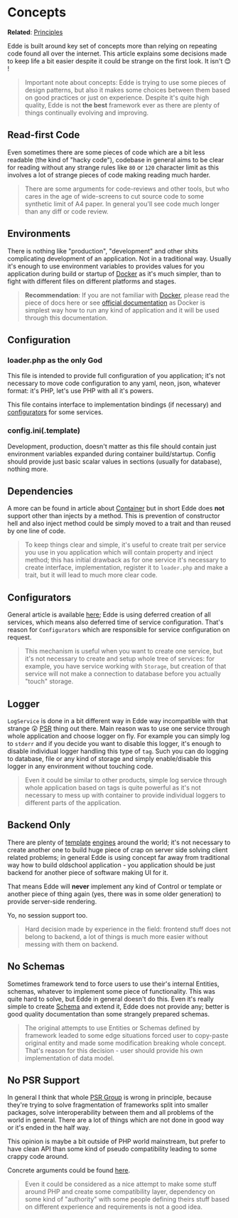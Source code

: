 # Concepts

**Related**: [Principles](/principles)

Edde is built around key set of concepts more than relying on repeating code found all over the internet.
This article explains some decisions made to keep life a bit easier despite it could be strange on the first
look. It isn't :blush: !

> Important note about concepts: Edde is trying to use some pieces of design patterns, but also it makes some
choices between them based on good practices or just on experience. Despite it's quite high quality, Edde is
not **the best** framework ever as there are plenty of things continually evolving and improving.

## Read-first Code

Even sometimes there are some pieces of code which are a bit less readable (the kind of "hacky code"), codebase in
general aims to be clear for reading without any strange rules like `80` or `120` character limit as this involves
a lot of strange pieces of code making reading much harder.

> There are some arguments for code-reviews and other tools, but who cares in the age of wide-screens to cut source
code to some synthetic limit of A4 paper. In general you'll see code much longer than any diff or code review.

## Environments

There is nothing like "production", "development" and other shits complicating development of an application. Not
in a traditional way. Usually it's enough to use environment variables to provides values for you application during
build or startup of [Docker](/docker) as it's much simpler, than to fight with different files on different platforms and 
stages.

> **Recommendation**: If you are not familiar with [Docker](/docker), please read the piece of docs here or see
[official documentation](https://docs.docker.com/) as Docker is simplest way how to run any kind of application and
it will be used through this documentation. 

## Configuration

### loader.php as the only God

This file is intended to provide full configuration of you application; it's not necessary to move code configuration
to any yaml, neon, json, whatever format: it's PHP, let's use PHP with all it's powers. 

This file contains interface to implementation bindings (if necessary) and [configurators](/components/configurators) for some services.

### config.ini(.template)

Development, production, doesn't matter as this file should contain just environment variables expanded during 
container build/startup. Config should provide just basic scalar values in sections (usually for database), nothing more. 

## Dependencies

A more can be found in article about [Container](/components/container) but in short Edde does **not** support other
than injects by a method. This is prevention of constructor hell and also inject method could be simply moved
to a trait and than reused by one line of code.

> To keep things clear and simple, it's useful to create trait per service you use in you application which will contain
property and inject method; this has initial drawback as for one service it's necessary to create interface, implementation,
register it to `loader.php` and make a trait, but it will lead to much more clear code.

## Configurators

General article is available [here](/components/configurators); Edde is using deferred creation of all services, which means also
deferred time of service configuration. That's reason for `Configurators` which are responsible for service configuration
on request.

> This mechanism is useful when you want to create one service, but it's not necessary to create and setup whole tree of
services: for example, you have service working with `Storage`, but creation of that service will not make a connection to
database before you actually "touch" storage. 

## Logger

`LogService` is done in a bit different way in Edde way incompatible with that strange :astonished: [PSR](https://github.com/php-fig/log)
thing out there. Main reason was to use one service through whole application and choose logger on fly. For example you can simply log to
`stderr` and if you decide you want to disable this logger, it's enough to disable individual logger handling this type of `tag`. Such you
can do logging to database, file or any kind of storage and simply enable/disable this logger in any environment without touching
code. 

> Even it could be similar to other products, simple log service through whole application based on tags is quite powerful
as it's not necessary to mess up with container to provide individual loggers to different parts of the application.

## Backend Only

There are plenty of [template](https://twig.symfony.com/) [engines](https://latte.nette.org/en/) around the world; it's not
necessary to create another one to build huge piece of crap on server side solving client related problems; in general
Edde is using concept far away from traditional way how to build oldschool application - you application should be just backend
for another piece of software making UI for it.

That means Edde will **never** implement any kind of Control or template or another piece of thing again (yes, there was in some older
generation) to provide server-side rendering.

Yo, no session support too.

> Hard decision made by experience in the field: frontend stuff does not belong to backend, a lot of things is much more easier
without messing with them on backend.

## No Schemas

Sometimes framework tend to force users to use their's internal Entities, schemas, whatever to implement some piece of functionality.
This was quite hard to solve, but Edde in general doesn't do this. Even it's really simple to create [Schema](/components/schema) and extend it,
Edde does not provide any; better is good quality documentation than some strangely prepared schemas.  

> The original attempts to use Entities or Schemas defined by framework leaded to some edge situations forced user to copy-paste
original entity and made some modification breaking whole concept. That's reason for this decision - user should provide his own
implementation of data model. 

## No PSR Support

In general I think that whole [PSR Group](https://www.php-fig.org/psr/) is wrong in principle, because they're trying to solve
fragmentation of frameworks split into smaller packages, solve interoperability between them and all problems of the world in
general. There are a lot of things which are not done in good way or it's ended in the half way.

This opinion is maybe a bit outside of PHP world mainstream, but prefer to have clean API than some kind of pseudo compatibility
leading to some crappy code around.  

Concrete arguments could be found [here](/psr).

> Even it could be considered as a nice attempt to make some stuff around PHP and create some compatibility layer, dependency on
some kind of "authority" with some people defining theirs stuff based on different experience and requirements is not a good idea.
